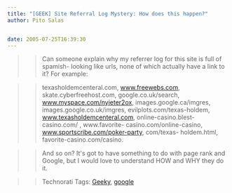 ```yaml
---
title: "[GEEK] Site Referral Log Mystery: How does this happen?"
author: Pito Salas


date: 2005-07-25T16:39:30
---
```



>>

>> Can someone explain why my referrer log for this site is full of spamish-
looking like urls, none of which actually have a link to it? For example:

>>

>> texasholdemcenteral.com, www.freewebs.com, skate.cyberfreehost.com,
google.co.uk/search, www.myspace.com/nyjeter2ox, images.google.ca/imgres,
images.google.co.uk/imgres, evilplots.com/texas-holdem,
www.texasholdemcenteral.com, online-casino.blest-casino.com/ , www.favorite-
casino.com/online-casino, www.sportscribe.com/poker-party, com/texas-
holdem.html, favorite-casino.com/casino.

>>

>> And so on? It's got to have something to do with page rank and Google, but
I would love to understand HOW and WHY they do it.

>>

>> Technorati Tags: [Geeky](<http://technorati.com/tag/Geeky>),
[google](<http://technorati.com/tag/google>)


